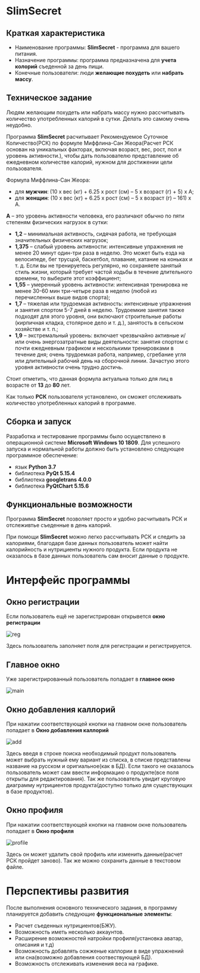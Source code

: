 # SlimSecret
 ## Краткая характеристика
* Наименование программы: **SlimSecret** - программа для вашего питания.
* Назначение программы: программа предназначена для **учета колорий** съеденной за день пищи.
* Конечные пользователи: люди **желающие похудеть** или **набрать массу**.

## Техническое задание
Людям желающим похудеть или набрать массу нужно рассчитывать количество употребленных калорий в сутки. Делать это самому очень неудобно. 

Программа **SlimSecret** расчитывает Рекомендуемое Суточное Количество(РСК) по формуле Миффлина-Сан Жеора(Расчет РСК основан на уникальных факторах, включая возраст, вес, рост, пол и уровень активности.), чтобы дать пользователю представление об ежедневном количестве калорий, нужном для достижении цели пользователя.

Формула Миффлина-Сан Жеора:

 + для **мужчин**: (10 x вес (кг) + 6.25 x рост (см) – 5 x возраст (г) + 5) x A;
 + для **женщин**: (10 x вес (кг) + 6.25 x рост (см) – 5 x возраст (г) – 161) x A.

**A** – это уровень активности человека, его различают обычно по пяти степеням физических нагрузок в сутки:

 + **1,2** – минимальная активность, сидячая работа, не требующая значительных физических нагрузок;
 + **1,375** – слабый уровень активности: интенсивные упражнения не менее 20 минут один-три раза в неделю. Это может быть езда на велосипеде, бег трусцой, баскетбол, плавание, катание на коньках и т. д. Если вы не тренируетесь регулярно, но сохраняете занятый стиль жизни, который требует частой ходьбы в течение длительного времени, то выберите этот коэффициент;
 + **1,55** – умеренный уровень активности: интенсивная тренировка не менее 30-60 мин три-четыре раза в неделю (любой из перечисленных выше видов спорта);
 + **1,7** – тяжелая или трудоемкая активность: интенсивные упражнения и занятия спортом 5-7 дней в неделю. Трудоемкие занятия также подходят для этого уровня, они включают строительные работы (кирпичная кладка, столярное дело и т. д.), занятость в сельском хозяйстве и т. п.;
 + **1,9** – экстремальный уровень: включает чрезвычайно активные и/или очень энергозатратные виды деятельности: занятия спортом с почти ежедневным графиком и несколькими тренировками в течение дня; очень трудоемкая работа, например, сгребание угля или длительный рабочий день на сборочной линии. Зачастую этого уровня активности очень трудно достичь.

Стоит отметить, что данная формула актуальна только для лиц в возрасте от **13** до **80** лет.

Как только **РСК** пользователя установлено, он сможет отслеживать количество употребленных калорий в программе.

## Сборка и запуск
Разработка и тестирование программы было осуществлено в операционной системе **Microsoft Windows 10 1809**. Для успешного запуска и нормальной работы должно быть установлено следующее программное обеспечение:

+ язык **Python 3.7**
+ библиотека **PyQt 5.15.4**
+ библиотека **googletrans 4.0.0**
+ библиотека **PyQtChart 5.15.6**

## Функциональные возможности
Программа **SlimSecret** позволяет просто и удобно расчитывать РСК и отслеживтье съеденные в день калорий.

При помощи **SlimSecret** можно легко рассчитывать РСК и следить за калориями, благодаря базе данных пользователь может найти калорийность и нутрициенты нужного продукта. Если продукта не оказалось в базе данных пользователь сам вносит данные о продукте.
# Интерфейс программы
## Окно регистрации
Если пользователь ещё не зарегистрирован открывется **окно регистрации**

![reg](./pic/reg.png 'Окно регистрации')

Здесь пользователь заполняет поля для регистрации и регистрируется.
## Главное окно
Уже зарегистрированный пользователь попадает в **главное окно**

![main](./pic/main.png 'Главное окно')
## Окно добавления каллорий
При нажатии соответствующей кнопки на главном окне пользователь попадает в **Окно добавления каллорий**

![add](./pic/add.png 'Окно добавления каллорий')

Здесь введя в строке поиска необходимый продукт пользователь может выбрать нужный ему вариант из списка, в списке представлены название на русском и оригиальное(как в БД). Если такого не оказалось пользователь может сам ввести информацию о продукте(все поля открыты для редактирования).
Так же пользователь увидит круговую диаграмму нутрициентов продукта(доступно только для существующих в базе продуктов).
## Окно профиля
При нажатии соответствующей кнопки на главном окне пользователь попадает в **Окно профиля**

![profile](./pic/profile.png 'Окно профиля')

Здесь он может удалить свой профиль или изменить данные(расчет РСК пройдет заново). Так же можно сохранить данные в текстовом файле.
# Перспективы развития
После выполнения основного технического задания, в программу планируется добавить следующие **функциональные элементы**:
+ Расчет съеденных нутрициентов(БЖУ).
+ Возможность иметь несколько аккаунтов.
+ Расширение возможностей натройки профиля(установка аватар, описания и т.д)
+ Возможность добавлять сожженые каллории в виде упражнений или сна(возможно добавления соотвествующей БД).
+ Возможность отслеживать изменения веса на графике.
